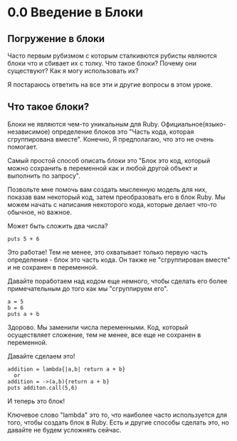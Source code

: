 ﻿# 0.0 Введение в Блоки #

## Погружение в блоки ##

Часто первым рубизмом с которым сталкивются рубисты являются блоки что и сбивает их с толку. Что такое блоки? Почему они существуют? Как я могу использовать их?

Я постараюсь ответить на все эти и другие вопросы в этом уроке.

## Что такое блоки? ##

Блоки не являются чем-то уникальным для Ruby. Официальное(языко-независимое) определение блоков это "Часть кода, которая сгруппирована вместе". Конечно, Я предполагаю, что это не очень помогает.

Самый простой способ описать блоки это "Блок это код, который можно сохранить в переменной как и любой другой объект и выполнить по запросу".

Позвольте мне помочь вам создать мысленную модель для них, показав вам некоторый код, затем преобразовать его в блок Ruby. Мы можем начать с написания некоторого кода, которые делает что-то обычное, но важное.

Может быть сложить два числа?

	puts 5 + 6

Это работае! Тем не менее, это охватывает только первую часть определения - блок это часть кода. Он также не "сгруппирован вместе" и не сохранен в переменной.

Давайте поработаем над кодом еще немного, чтобы сделать его более примечательным до того как мы "сгруппируем его".

	a = 5
	b = 6
	puts a + b

Здорово. Мы заменили числа переменными. Код, который осуществляет сложение, тем не менее, все еще не сохранен в переменной.

Давайте сделаем это!

	addition = lambda{|a,b| return a + b}
	  or
	addition = ->(a,b){return a + b}
	puts additon.call(5,6)

И теперь это блок!

Ключевое слово "lambda" это то, что наиболее часто используется для того, чтобы создать блок в Ruby. Есть и другие способы сделать это, но давайте не будем усложнять сейчас.



